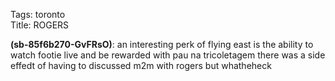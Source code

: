 Tags: toronto  
Title: ROGERS  
  
**(sb-85f6b270-GvFRsO)**: an interesting perk of flying east is the ability to watch footie live and be rewarded with pau na tricoletagem there was a side effedt of having to discussed m2m with rogers but whatheheck  
